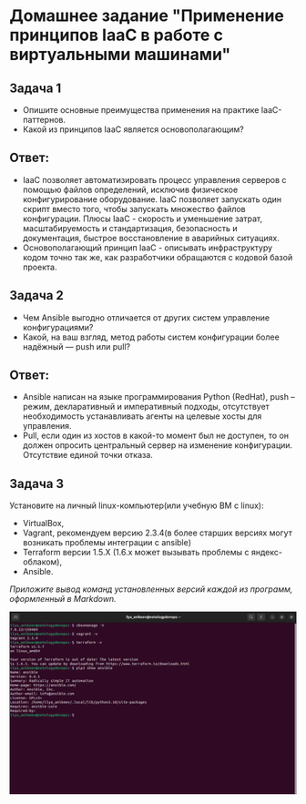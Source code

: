 # Домашнее задание "Применение принципов IaaC в работе с виртуальными машинами"

## Задача 1

- Опишите основные преимущества применения на практике IaaC-паттернов.
- Какой из принципов IaaC является основополагающим?

## Ответ:

- IaaC позволяет автоматизировать процесс управления серверов с помощью файлов определений, исключив физическое конфигурирование оборудование. IaaC позволяет запускать один скрипт вместо того, чтобы запускать множество файлов конфигурации. Плюсы IaaC - скорость и уменьшение затрат, масштабируемость и стандартизация, безопасность и документация, быстрое восстановление в аварийных ситуациях.
- Основополагающий принцип IaaC - описывать инфраструктуру кодом точно так же, как разработчики обращаются с кодовой базой проекта.

## Задача 2

- Чем Ansible выгодно отличается от других систем управление конфигурациями?
- Какой, на ваш взгляд, метод работы систем конфигурации более надёжный — push или pull?

## Ответ:

- Ansible написан на языке программирования Python (RedHat), push – режим, декларативный и императивный подходы, отсутствует необходимость устанавливать агенты на целевые хосты для управления.
- Pull, если один из хостов в какой-то момент был не доступен, то он должен опросить центральный сервер на изменение конфигурации. Отсутствие единой точки отказа.

## Задача 3

Установите на личный linux-компьютер(или учебную ВМ с linux):

- VirtualBox,
- Vagrant, рекомендуем версию 2.3.4(в более старших версиях могут возникать проблемы интеграции с ansible)
- Terraform версии 1.5.Х (1.6.х может вызывать проблемы с яндекс-облаком),
- Ansible.

_Приложите вывод команд установленных версий каждой из программ, оформленный в Markdown._

![vers](img/vers.png)

